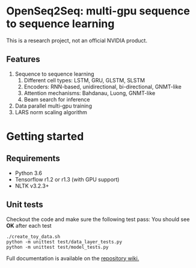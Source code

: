 # OpenSeq2Seq: multi-gpu sequence to sequence learning
This is a research project, not an official NVIDIA product.

## Features
1. Sequence to sequence learning
   1. Different cell types: LSTM, GRU, GLSTM, SLSTM
   2. Encoders: RNN-based, unidirectional, bi-directional, GNMT-like
   3. Attention mechanisms: Bahdanau, Luong, GNMT-like
   4. Beam search for inference
2. Data parallel multi-gpu training
3. LARS norm scaling algorithm

# Getting started

## Requirements
* Python 3.6
* Tensorflow r1.2 or r1.3 (with GPU support)
* NLTK v3.2.3+

## Unit tests
Checkout the code and make sure the following test pass:
You should see **OK** after each test
```
./create_toy_data.sh
python -m unittest test/data_layer_tests.py
python -m unittest test/model_tests.py
```
Full documentation is available on the [repository wiki.](https://github.com/NVIDIA/OpenSeq2Seq/wiki)
